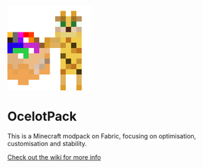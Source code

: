![Logo](logo.png)

# OcelotPack
This is a Minecraft modpack on Fabric, focusing on optimisation, customisation and stability.

[Check out the wiki for more info](wiki)
